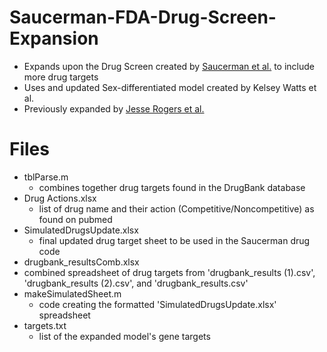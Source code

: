 # Saucerman-FDA-Drug-Screen-Expansion
- Expands upon the Drug Screen created by [Saucerman et al.](https://doi.org/10.1002/psp4.12599) to include more drug targets
- Uses and updated Sex-differentiated model created by Kelsey Watts et al.
 - Previously expanded by [Jesse Rogers et al.](https://doi.org/10.7554/eLife.62856)
 
 # Files
- tblParse.m
  - combines together drug targets found in the DrugBank database
- Drug Actions.xlsx
  - list of drug name and their action (Competitive/Noncompetitive) as found on pubmed
- SimulatedDrugsUpdate.xlsx
  - final updated drug target sheet to be used in the Saucerman drug code
- drugbank_resultsComb.xlsx
 - combined spreadsheet of drug targets from 'drugbank_results (1).csv', 'drugbank_results (2).csv', and 'drugbank_results.csv'
- makeSimulatedSheet.m
  - code creating the formatted 'SimulatedDrugsUpdate.xlsx' spreadsheet
- targets.txt
  - list of the expanded model's gene targets
